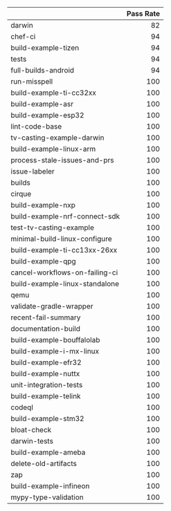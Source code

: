 |                                |   Pass Rate |
|:-------------------------------|------------:|
| darwin                         |          82 |
| chef-ci                        |          94 |
| build-example-tizen            |          94 |
| tests                          |          94 |
| full-builds-android            |          94 |
| run-misspell                   |         100 |
| build-example-ti-cc32xx        |         100 |
| build-example-asr              |         100 |
| build-example-esp32            |         100 |
| lint-code-base                 |         100 |
| tv-casting-example-darwin      |         100 |
| build-example-linux-arm        |         100 |
| process-stale-issues-and-prs   |         100 |
| issue-labeler                  |         100 |
| builds                         |         100 |
| cirque                         |         100 |
| build-example-nxp              |         100 |
| build-example-nrf-connect-sdk  |         100 |
| test-tv-casting-example        |         100 |
| minimal-build-linux-configure  |         100 |
| build-example-ti-cc13xx-26xx   |         100 |
| build-example-qpg              |         100 |
| cancel-workflows-on-failing-ci |         100 |
| build-example-linux-standalone |         100 |
| qemu                           |         100 |
| validate-gradle-wrapper        |         100 |
| recent-fail-summary            |         100 |
| documentation-build            |         100 |
| build-example-bouffalolab      |         100 |
| build-example-i-mx-linux       |         100 |
| build-example-efr32            |         100 |
| build-example-nuttx            |         100 |
| unit-integration-tests         |         100 |
| build-example-telink           |         100 |
| codeql                         |         100 |
| build-example-stm32            |         100 |
| bloat-check                    |         100 |
| darwin-tests                   |         100 |
| build-example-ameba            |         100 |
| delete-old-artifacts           |         100 |
| zap                            |         100 |
| build-example-infineon         |         100 |
| mypy-type-validation           |         100 |